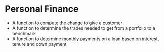 # Personal Finance

- A function to compute the change to give a customer
- A function to determine the trades needed to get from a portfolio to a benchmark
- A function to determine monthly payments on a loan based on interest, tenure and down payment
